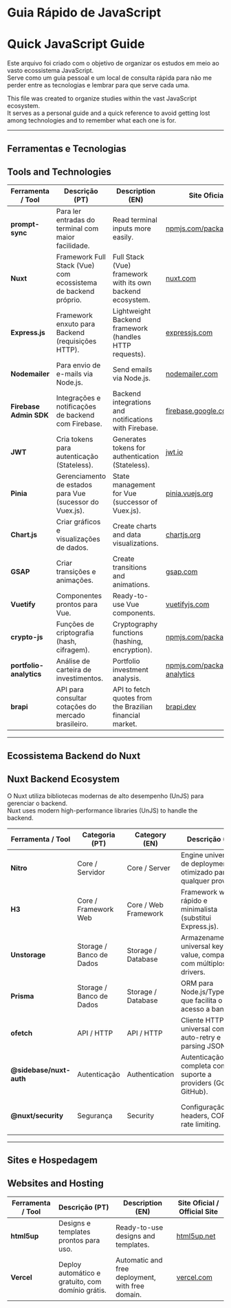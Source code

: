 # Guia Rápido de JavaScript  
# Quick JavaScript Guide

Este arquivo foi criado com o objetivo de organizar os estudos em meio ao vasto ecossistema JavaScript.  
Serve como um guia pessoal e um local de consulta rápida para não me perder entre as tecnologias e lembrar para que serve cada uma.  

This file was created to organize studies within the vast JavaScript ecosystem.  
It serves as a personal guide and a quick reference to avoid getting lost among technologies and to remember what each one is for.  

---

## Ferramentas e Tecnologias  
## Tools and Technologies  

| Ferramenta / Tool       | Descrição (PT)                                               | Description (EN)                                           | Site Oficial / Official Site |
|--------------------------|--------------------------------------------------------------|------------------------------------------------------------|-------------------------------|
| **prompt-sync**          | Para ler entradas do terminal com maior facilidade.          | Read terminal inputs more easily.                          | [npmjs.com/package/prompt-sync](https://www.npmjs.com/package/prompt-sync) |
| **Nuxt**                 | Framework Full Stack (Vue) com ecossistema de backend próprio.| Full Stack (Vue) framework with its own backend ecosystem. | [nuxt.com](https://nuxt.com) |
| **Express.js**           | Framework enxuto para Backend (requisições HTTP).           | Lightweight Backend framework (handles HTTP requests).     | [expressjs.com](https://expressjs.com) |
| **Nodemailer**           | Para envio de e-mails via Node.js.                           | Send emails via Node.js.                                   | [nodemailer.com](https://nodemailer.com) |
| **Firebase Admin SDK**   | Integrações e notificações de backend com Firebase.          | Backend integrations and notifications with Firebase.      | [firebase.google.com/docs/admin/setup](https://firebase.google.com/docs/admin/setup) |
| **JWT**                  | Cria tokens para autenticação (Stateless).                  | Generates tokens for authentication (Stateless).           | [jwt.io](https://jwt.io) |
| **Pinia**                | Gerenciamento de estados para Vue (sucessor do Vuex.js).     | State management for Vue (successor of Vuex.js).           | [pinia.vuejs.org](https://pinia.vuejs.org) |
| **Chart.js**             | Criar gráficos e visualizações de dados.                    | Create charts and data visualizations.                     | [chartjs.org](https://www.chartjs.org) |
| **GSAP**                 | Criar transições e animações.                               | Create transitions and animations.                         | [gsap.com](https://gsap.com) |
| **Vuetify**              | Componentes prontos para Vue.                               | Ready-to-use Vue components.                               | [vuetifyjs.com](https://vuetifyjs.com) |
| **crypto-js**            | Funções de criptografia (hash, cifragem).                   | Cryptography functions (hashing, encryption).              | [npmjs.com/package/crypto-js](https://www.npmjs.com/package/crypto-js) |
| **portfolio-analytics**  | Análise de carteira de investimentos.                       | Portfolio investment analysis.                             | [npmjs.com/package/portfolio-analytics](https://www.npmjs.com/package/portfolio-analytics) |
| **brapi**                | API para consultar cotações do mercado brasileiro.           | API to fetch quotes from the Brazilian financial market.   | [brapi.dev](https://brapi.dev) |

---

## Ecossistema Backend do Nuxt  
## Nuxt Backend Ecosystem  

O Nuxt utiliza bibliotecas modernas de alto desempenho (UnJS) para gerenciar o backend.  
Nuxt uses modern high-performance libraries (UnJS) to handle the backend.  

| Ferramenta / Tool        | Categoria (PT)            | Category (EN)               | Descrição (PT)                                                | Description (EN)                                         | Site Oficial / Official Site |
|---------------------------|---------------------------|-----------------------------|----------------------------------------------------------------|----------------------------------------------------------|-------------------------------|
| **Nitro**                | Core / Servidor           | Core / Server               | Engine universal de deployment otimizado para qualquer provedor.| Universal deployment engine optimized for any provider. | [nitro.unjs.io](https://nitro.unjs.io) |
| **H3**                   | Core / Framework Web      | Core / Web Framework        | Framework web rápido e minimalista (substitui Express.js).      | Fast and minimal web framework (replaces Express.js).    | [github.com/unjs/h3](https://github.com/unjs/h3) |
| **Unstorage**            | Storage / Banco de Dados  | Storage / Database          | Armazenamento universal key-value, compatível com múltiplos drivers. | Universal key-value storage layer with multiple drivers. | [unstorage.unjs.io](https://unstorage.unjs.io) |
| **Prisma**               | Storage / Banco de Dados  | Storage / Database          | ORM para Node.js/TypeScript que facilita o acesso a bancos.     | ORM for Node.js/TypeScript to simplify DB access.        | [prisma.io](https://www.prisma.io) |
| **ofetch**               | API / HTTP                | API / HTTP                  | Cliente HTTP universal com auto-retry e parsing JSON.           | Universal HTTP client with auto-retry and JSON parsing. | [github.com/unjs/ofetch](https://github.com/unjs/ofetch) |
| **@sidebase/nuxt-auth**  | Autenticação              | Authentication              | Autenticação completa com suporte a providers (Google, GitHub). | Full authentication with provider support (Google, GitHub). | [sidebase.io/nuxt-auth/getting-started](https://sidebase.io/nuxt-auth/getting-started) |
| **@nuxt/security**       | Segurança                 | Security                    | Configuração de headers, CORS e rate limiting.                 | Security headers, CORS, and rate limiting configuration. | [security.nuxt.com](https://security.nuxt.com) |

---

## Sites e Hospedagem  
## Websites and Hosting  

| Ferramenta / Tool | Descrição (PT)                                      | Description (EN)                                   | Site Oficial / Official Site |
|-------------------|-----------------------------------------------------|----------------------------------------------------|-------------------------------|
| **html5up**       | Designs e templates prontos para uso.               | Ready-to-use designs and templates.                | [html5up.net](https://html5up.net) |
| **Vercel**        | Deploy automático e gratuito, com domínio grátis.   | Automatic and free deployment, with free domain.   | [vercel.com](https://vercel.com) |
